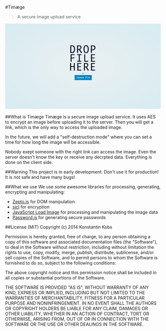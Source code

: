 #Timæge
> A secure image upload service

![upload page](documentation/uploadpage.png)

##What is Timæge
Timæge is a secure image upload service. It uses AES to encrypt an image before uploading it to the server. Then you will get a link, which is the only way to access the uploaded image.

In the future, we will add a "self-destruction mode" where you can set a time for how long the image will be accessible.

Nobody exept someone with the right link can access the image. Even the server doesn't know the key or receive any decrpted data. Everything is done on the client side.

##Warning
This project is in early development. Don't use it for production! It is not safe and have many bugs!

##What we use
We use some awesome libraries for processing, generating, encrypting and manipulating:

- [Zepto.js](https://github.com/madrobby/zepto) for DOM manipulation
- [sjcl](https://github.com/bitwiseshiftleft/sjcl) for encryption
- [JavaScript Load Image](https://github.com/blueimp/JavaScript-Load-Image) for processing and manipulating the image data
- [Password.js](https://github.com/konstantinkobs/Password.js) for generating secure passwords

##License (MIT)
Copyright (c) 2014 Konstantin Kobs

Permission is hereby granted, free of charge, to any person obtaining a copy
of this software and associated documentation files (the "Software"), to deal
in the Software without restriction, including without limitation the rights
to use, copy, modify, merge, publish, distribute, sublicense, and/or sell
copies of the Software, and to permit persons to whom the Software is
furnished to do so, subject to the following conditions:

The above copyright notice and this permission notice shall be included in
all copies or substantial portions of the Software.

THE SOFTWARE IS PROVIDED "AS IS", WITHOUT WARRANTY OF ANY KIND, EXPRESS OR
IMPLIED, INCLUDING BUT NOT LIMITED TO THE WARRANTIES OF MERCHANTABILITY,
FITNESS FOR A PARTICULAR PURPOSE AND NONINFRINGEMENT. IN NO EVENT SHALL THE
AUTHORS OR COPYRIGHT HOLDERS BE LIABLE FOR ANY CLAIM, DAMAGES OR OTHER
LIABILITY, WHETHER IN AN ACTION OF CONTRACT, TORT OR OTHERWISE, ARISING FROM,
OUT OF OR IN CONNECTION WITH THE SOFTWARE OR THE USE OR OTHER DEALINGS IN
THE SOFTWARE.